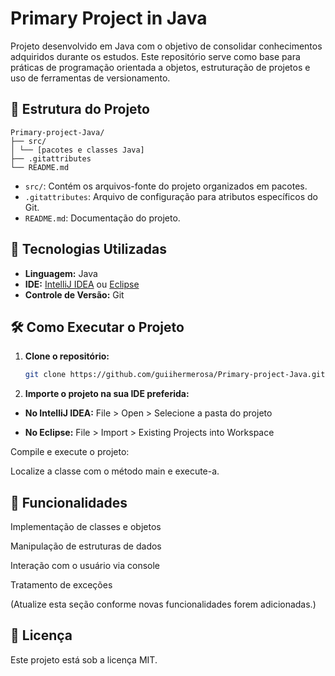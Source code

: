 # Primary Project in Java

Projeto desenvolvido em Java com o objetivo de consolidar conhecimentos adquiridos durante os estudos. Este repositório serve como base para práticas de programação orientada a objetos, estruturação de projetos e uso de ferramentas de versionamento.

## 📂 Estrutura do Projeto
```
Primary-project-Java/
├── src/
│ └── [pacotes e classes Java]
├── .gitattributes
└── README.md
```
- `src/`: Contém os arquivos-fonte do projeto organizados em pacotes.
- `.gitattributes`: Arquivo de configuração para atributos específicos do Git.
- `README.md`: Documentação do projeto.

## 🚀 Tecnologias Utilizadas

- **Linguagem:** Java
- **IDE:** [IntelliJ IDEA](https://www.jetbrains.com/idea/) ou [Eclipse](https://www.eclipse.org/)
- **Controle de Versão:** Git

## 🛠️ Como Executar o Projeto

1. **Clone o repositório:**

   ```bash
   git clone https://github.com/guiihermerosa/Primary-project-Java.git
2. **Importe o projeto na sua IDE preferida:**

  - **No IntelliJ IDEA:** File > Open > Selecione a pasta do projeto

  - **No Eclipse:** File > Import > Existing Projects into Workspace
  
  Compile e execute o projeto:

  Localize a classe com o método main e execute-a.

## 📌 Funcionalidades
 Implementação de classes e objetos

 Manipulação de estruturas de dados

 Interação com o usuário via console

 Tratamento de exceções

(Atualize esta seção conforme novas funcionalidades forem adicionadas.)

## 📄 Licença
Este projeto está sob a licença MIT.
